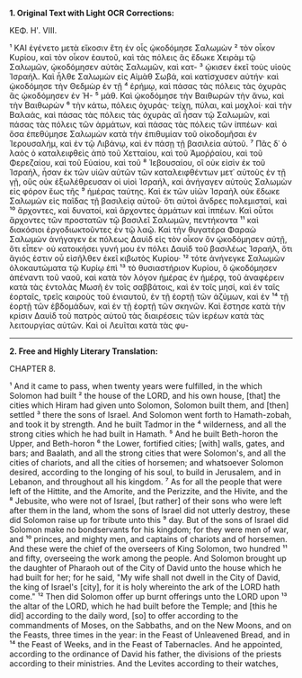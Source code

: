 **1. Original Text with Light OCR Corrections:**

ΚΕΦ. Ηʹ. VIII.

¹ ΚΑΙ ἐγένετο μετὰ εἴκοσιν ἔτη ἐν οἷς ᾠκοδόμησε Σαλωμὼν
² τὸν οἶκον Κυρίου, καὶ τὸν οἶκον ἑαυτοῦ, καὶ τὰς πόλεις ἃς ἔδωκε Χειρὰμ τῷ Σαλωμῶν, ᾠκοδόμησεν αὐτὰς Σαλωμῶν, καὶ κατ-
³ ῴκισεν ἐκεῖ τοὺς υἱοὺς Ἰσραήλ. Καὶ ἦλθε Σαλωμὼν εἰς Αἰμὰθ Σωβά, καὶ κατίσχυσεν αὐτήν· καὶ ᾠκοδόμησε τὴν Θεδμὼρ ἐν τῇ
⁴ ἐρήμῳ, καὶ πάσας τὰς πόλεις τὰς ὀχυρὰς ἃς ᾠκοδόμησεν ἐν Ἡ-
⁵ μάθ. Καὶ ᾠκοδόμησε τὴν Βαιθωρὼν τὴν ἄνω, καὶ τὴν Βαιθωρὼν
⁶ τὴν κάτω, πόλεις ὀχυράς· τείχη, πύλαι, καὶ μοχλοί· καὶ τὴν Βαλαάς, καὶ πάσας τὰς πόλεις τὰς ὀχυρὰς αἳ ἦσαν τῷ Σαλωμῶν, καὶ πάσας τὰς πόλεις τῶν ἁρμάτων, καὶ πάσας τὰς πόλεις τῶν ἱππέων· καὶ ὅσα ἐπεθύμησε Σαλωμὼν κατὰ τὴν ἐπιθυμίαν τοῦ οἰκοδομῆσαι ἐν Ἱερουσαλήμ, καὶ ἐν τῷ Λιβάνῳ, καὶ ἐν πάσῃ τῇ βασιλεία αὐτοῦ.
⁷ Πᾶς δ᾽ ὁ λαὸς ὁ καταλειφθεὶς ἀπὸ τοῦ Χετταίου, καὶ τοῦ Ἀμοῤῥαίου, καὶ τοῦ Φερεζαίου, καὶ τοῦ Εὐαίου, καὶ τοῦ
⁸ Ἱεβουσαίου, οἳ οὐκ εἰσὶν ἐκ τοῦ Ἰσραήλ, ἦσαν ἐκ τῶν υἱῶν αὐτῶν τῶν καταλειφθέντων μετ᾿ αὐτοὺς ἐν τῇ γῇ, οὓς οὐκ ἐξωλέθρευσαν οἱ υἱοὶ Ἰσραήλ, καὶ ἀνήγαγεν αὐτοὺς Σαλωμὼν εἰς φόρον ἕως τῆς
⁹ ἡμέρας ταύτης. Καὶ ἐκ τῶν υἱῶν Ἰσραὴλ οὐκ ἔδωκε Σαλωμὼν εἰς παῖδας τῇ βασιλείᾳ αὐτοῦ· ὅτι αὐτοὶ ἄνδρες πολεμισταί, καὶ
¹⁰ ἄρχοντες, καὶ δυνατοί, καὶ ἄρχοντες ἁρμάτων καὶ ἱππέων. Καὶ οὗτοι ἄρχοντες τῶν προστατῶν τῷ βασιλεῖ Σαλωμῶν, πεντήκοντα
¹¹ καὶ διακόσιοι ἐργοδιωκτοῦντες ἐν τῷ λαῷ. Καὶ τὴν θυγατέρα Φαραὼ Σαλωμὼν ἀνήγαγεν ἐκ πόλεως Δαυὶδ εἰς τὸν οἶκον ὃν ᾠκοδόμησεν αὐτῇ, ὅτι εἶπεν· οὐ κατοικήσει γυνή μου ἐν πόλει Δαυὶδ τοῦ βασιλέως Ἰσραήλ, ὅτι ἅγιός ἐστιν οὗ εἰσῆλθεν ἐκεῖ κιβωτὸς Κυρίου·
¹² τότε ἀνήνεγκε Σαλωμὼν ὁλοκαυτώματα τῷ Κυρίῳ ἐπὶ
¹³ τὸ θυσιαστήριον Κυρίου, ὃ ᾠκοδόμησεν ἀπέναντι τοῦ ναοῦ, καὶ κατὰ τὸν λόγον ἡμέρας ἐν ἡμέρᾳ, τοῦ ἀναφέρειν κατὰ τὰς ἐντολὰς Μωσῆ ἐν τοῖς σαββάτοις, καὶ ἐν τοῖς μησί, καὶ ἐν ταῖς ἑορταῖς, τρεῖς καιροὺς τοῦ ἐνιαυτοῦ, ἐν τῇ ἑορτῇ τῶν ἀζύμων, καὶ ἐν
¹⁴ τῇ ἑορτῇ τῶν ἑβδομάδων, καὶ ἐν τῇ ἑορτῇ τῶν σκηνῶν. Καὶ ἔστησε κατὰ τὴν κρίσιν Δαυὶδ τοῦ πατρὸς αὐτοῦ τὰς διαιρέσεις τῶν ἱερέων κατὰ τὰς λειτουργίας αὐτῶν. Καὶ οἱ Λευῖται κατὰ τὰς φυ-

---

**2. Free and Highly Literary Translation:**

CHAPTER 8.

¹ And it came to pass, when twenty years were fulfilled, in the which Solomon had built
² the house of the LORD, and his own house, [that] the cities which Hiram had given unto Solomon, Solomon built them, and [then] settled
³ there the sons of Israel. And Solomon went forth to Hamath-zobah, and took it by strength. And he built Tadmor in the
⁴ wilderness, and all the strong cities which he had built in Hamath.
⁵ And he built Beth-horon the Upper, and Beth-horon
⁶ the Lower, fortified cities; [with] walls, gates, and bars; and Baalath, and all the strong cities that were Solomon's, and all the cities of chariots, and all the cities of horsemen; and whatsoever Solomon desired, according to the longing of his soul, to build in Jerusalem, and in Lebanon, and throughout all his kingdom.
⁷ As for all the people that were left of the Hittite, and the Amorite, and the Perizzite, and the Hivite, and the
⁸ Jebusite, who were not of Israel, [but rather] of their sons who were left after them in the land, whom the sons of Israel did not utterly destroy, these did Solomon raise up for tribute unto this
⁹ day. But of the sons of Israel did Solomon make no bondservants for his kingdom; for they were men of war, and
¹⁰ princes, and mighty men, and captains of chariots and of horsemen. And these were the chief of the overseers of King Solomon, two hundred
¹¹ and fifty, overseeing the work among the people. And Solomon brought up the daughter of Pharaoh out of the City of David unto the house which he had built for her; for he said, "My wife shall not dwell in the City of David, the king of Israel's [city], for it is holy whereinto the ark of the LORD hath come."
¹² Then did Solomon offer up burnt offerings unto the LORD upon
¹³ the altar of the LORD, which he had built before the Temple; and [this he did] according to the daily word, [so] to offer according to the commandments of Moses, on the Sabbaths, and on the New Moons, and on the Feasts, three times in the year: in the Feast of Unleavened Bread, and in
¹⁴ the Feast of Weeks, and in the Feast of Tabernacles. And he appointed, according to the ordinance of David his father, the divisions of the priests according to their ministries. And the Levites according to their watches,